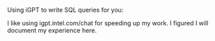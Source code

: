 Using iGPT to write SQL queries for you:

I like using igpt.intel.com/chat for speeding up my work. I figured I will document my experience here. 
